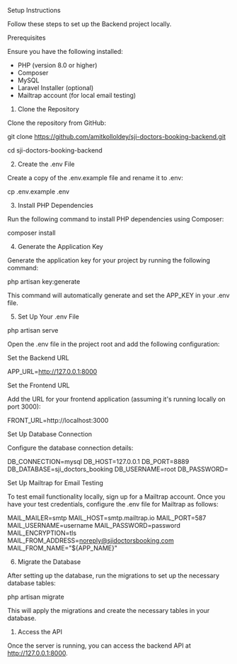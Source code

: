 Setup Instructions

Follow these steps to set up the Backend project locally.

Prerequisites

Ensure you have the following installed:

- PHP (version 8.0 or higher)
- Composer
- MySQL
- Laravel Installer (optional)
- Mailtrap account (for local email testing)

1. Clone the Repository

Clone the repository from GitHub:

git clone https://github.com/amitkolloldey/sji-doctors-booking-backend.git

cd sji-doctors-booking-backend

2. Create the .env File

Create a copy of the .env.example file and rename it to .env:

cp .env.example .env

3. Install PHP Dependencies

Run the following command to install PHP dependencies using Composer:

composer install    

4. Generate the Application Key

Generate the application key for your project by running the following command:

php artisan key:generate

This command will automatically generate and set the APP_KEY in your .env file.

5. Set Up Your .env File

php artisan serve

Open the .env file in the project root and add the following configuration:

Set the Backend URL

APP_URL=http://127.0.0.1:8000

Set the Frontend URL

Add the URL for your frontend application (assuming it's running locally on port 3000):

FRONT_URL=http://localhost:3000

Set Up Database Connection

Configure the database connection details:

DB_CONNECTION=mysql
DB_HOST=127.0.0.1
DB_PORT=8889
DB_DATABASE=sji_doctors_booking
DB_USERNAME=root
DB_PASSWORD=

Set Up Mailtrap for Email Testing

To test email functionality locally, sign up for a Mailtrap account. Once you have your test credentials, configure the .env file for Mailtrap as follows:

MAIL_MAILER=smtp
MAIL_HOST=smtp.mailtrap.io
MAIL_PORT=587
MAIL_USERNAME=username
MAIL_PASSWORD=password
MAIL_ENCRYPTION=tls
MAIL_FROM_ADDRESS=noreply@sjidoctorsbooking.com
MAIL_FROM_NAME="${APP_NAME}"

6. Migrate the Database

After setting up the database, run the migrations to set up the necessary database tables:

php artisan migrate

This will apply the migrations and create the necessary tables in your database.

1. Access the API

Once the server is running, you can access the backend API at http://127.0.0.1:8000.